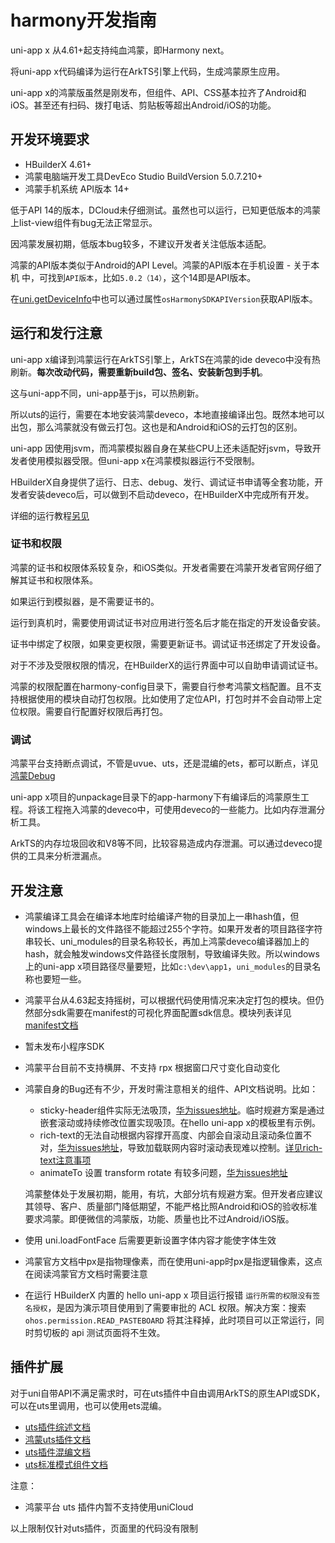 # harmony开发指南

uni-app x 从4.61+起支持纯血鸿蒙，即Harmony next。

将uni-app x代码编译为运行在ArkTS引擎上代码，生成鸿蒙原生应用。

uni-app x的鸿蒙版虽然是刚发布，但组件、API、CSS基本拉齐了Android和iOS。甚至还有扫码、拨打电话、剪贴板等超出Android/iOS的功能。

## 开发环境要求

- HBuilderX 4.61+
- 鸿蒙电脑端开发工具DevEco Studio BuildVersion 5.0.7.210+
- 鸿蒙手机系统 API版本 14+

低于API 14的版本，DCloud未仔细测试。虽然也可以运行，已知更低版本的鸿蒙上list-view组件有bug无法正常显示。

因鸿蒙发展初期，低版本bug较多，不建议开发者关注低版本适配。

鸿蒙的API版本类似于Android的API Level。鸿蒙的API版本在手机设置 - 关于本机 中，可找到`API版本`，比如`5.0.2（14）`，这个14即是API版本。

在[uni.getDeviceInfo](../api/get-device-info.md)中也可以通过属性`osHarmonySDKAPIVersion`获取API版本。

## 运行和发行注意
uni-app x编译到鸿蒙运行在ArkTS引擎上，ArkTS在鸿蒙的ide deveco中没有热刷新。**每次改动代码，需要重新build包、签名、安装新包到手机**。

这与uni-app不同，uni-app基于js，可以热刷新。

所以uts的运行，需要在本地安装鸿蒙deveco，本地直接编译出包。既然本地可以出包，那么鸿蒙就没有做云打包。这也是和Android和iOS的云打包的区别。

uni-app 因使用jsvm，而鸿蒙模拟器自身在某些CPU上还未适配好jsvm，导致开发者使用模拟器受限。但uni-app x在鸿蒙模拟器运行不受限制。

HBuilderX自身提供了运行、日志、debug、发行、调试证书申请等全套功能，开发者安装deveco后，可以做到不启动deveco，在HBuilderX中完成所有开发。

详细的运行教程[另见](https://uniapp.dcloud.net.cn/tutorial/harmony/runbuild.html)

### 证书和权限

鸿蒙的证书和权限体系较复杂，和iOS类似。开发者需要在鸿蒙开发者官网仔细了解其证书和权限体系。

如果运行到模拟器，是不需要证书的。

运行到真机时，需要使用调试证书对应用进行签名后才能在指定的开发设备安装。

证书中绑定了权限，如果变更权限，需要更新证书。调试证书还绑定了开发设备。

对于不涉及受限权限的情况，在HBuilderX的运行界面中可以自助申请调试证书。

鸿蒙的权限配置在harmony-config目录下，需要自行参考鸿蒙文档配置。且不支持根据使用的模块自动打包权限。比如使用了定位API，打包时并不会自动带上定位权限。需要自行配置好权限后再打包。

### 调试

鸿蒙平台支持断点调试，不管是uvue、uts，还是混编的ets，都可以断点，详见[鸿蒙Debug](https://uniapp.dcloud.net.cn/tutorial/debug/uni-uts-debug-harmony.html)

uni-app x项目的unpackage目录下的app-harmony下有编译后的鸿蒙原生工程。将该工程拖入鸿蒙的deveco中，可使用deveco的一些能力。比如内存泄漏分析工具。

ArkTS的内存垃圾回收和V8等不同，比较容易造成内存泄漏。可以通过deveco提供的工具来分析泄漏点。

## 开发注意
- 鸿蒙编译工具会在编译本地库时给编译产物的目录加上一串hash值，但windows上最长的文件路径不能超过255个字符。如果开发者的项目路径字符串较长、uni_modules的目录名称较长，再加上鸿蒙deveco编译器加上的hash，就会触发windows文件路径长度限制，导致编译失败。所以windows上的uni-app x项目路径尽量要短，比如`c:\dev\app1`，`uni_modules`的目录名称也要短一些。
- 鸿蒙平台从4.63起支持摇树，可以根据代码使用情况来决定打包的模块。但仍然部分sdk需要在manifest的可视化界面配置sdk信息。模块列表详见[manifest文档](../collocation/manifest-harmony.md#modules)
- 暂未发布小程序SDK
- 鸿蒙平台目前不支持横屏、不支持 rpx 根据窗口尺寸变化自动变化
- 鸿蒙自身的Bug还有不少，开发时需注意相关的组件、API文档说明。比如：
	* sticky-header组件实际无法吸顶，[华为issues地址](https://issuereporter.developer.huawei.com/detail/250220195912059/comment)。临时规避方案是通过嵌套滚动或持续修改位置实现吸顶。在hello uni-app x的模板里有示例。
	* rich-text的无法自动根据内容撑开高度、内部会自滚动且滚动条位置不对，[华为issues地址](https://issuereporter.developer.huawei.com/detail/250224172323045/comment)，导致加载联网内容时滚动表现难以控制。[详见rich-text注意事项](../component/rich-text.md#tips)
	* animateTo 设置 transform rotate 有较多问题，[华为issues地址](https://issuereporter.developer.huawei.com/detail/250317210619077/comment)
	
	鸿蒙整体处于发展初期，能用，有坑，大部分坑有规避方案。但开发者应建议其领导、客户、质量部门降低期望，不能严格比照Android和iOS的验收标准要求鸿蒙。即便微信的鸿蒙版，功能、质量也比不过Android/iOS版。
- 使用 uni.loadFontFace 后需要更新设置字体内容才能使字体生效
- 鸿蒙官方文档中px是指物理像素，而在使用uni-app时px是指逻辑像素，这点在阅读鸿蒙官方文档时需要注意
- 在运行 HBuilderX 内置的 hello uni-app x 项目运行报错 `运行所需的权限没有签名授权`，是因为演示项目使用到了需要审批的 ACL 权限。解决方案：搜索 `ohos.permission.READ_PASTEBOARD` 将其注释掉，此时项目可以正常运行，同时剪切板的 api 测试页面将不生效。

## 插件扩展

对于uni自带API不满足需求时，可在uts插件中自由调用ArkTS的原生API或SDK，可以在uts里调用，也可以使用ets混编。
- [uts插件综述文档](../plugin/uts-plugin.md)
- [鸿蒙uts插件文档](../plugin/uts-for-harmony.md)
- [uts插件混编文档](../plugin/uts-plugin-hybrid.md#harmonyos平台)
- [uts标准模式组件文档](../plugin/uts-component-vue.md)

注意：
- 鸿蒙平台 uts 插件内暂不支持使用uniCloud

以上限制仅针对uts插件，页面里的代码没有限制
